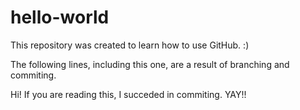# hello-world
This repository was created to learn how to use GitHub. :)

The following lines, including this one, are a result of branching and commiting.

Hi! If you are reading this, I succeded in commiting. YAY!!
